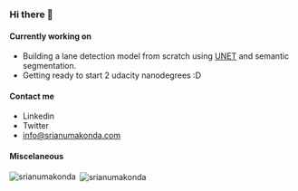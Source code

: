 ### Hi there 👋

#### Currently working on
- Building a lane detection model from scratch using <a href="https://arxiv.org/abs/1505.04597">UNET</a> and semantic segmentation.
- Getting ready to start 2 udacity nanodegrees :D

#### Contact me 
- Linkedin
- Twitter
- info@srianumakonda.com

#### Miscelaneous

<p><img align="left" src="https://github-readme-stats.vercel.app/api/top-langs?username=srianumakonda&show_icons=true&locale=en&layout=compact" alt="srianumakonda" /></p>

<p>&nbsp;<img align="center" src="https://github-readme-stats.vercel.app/api?username=srianumakonda&show_icons=true&locale=en" alt="srianumakonda" /></p>
